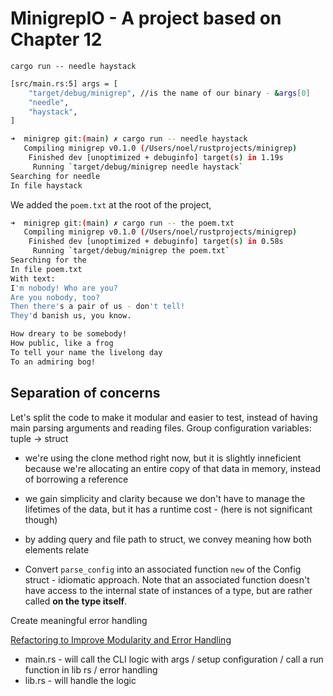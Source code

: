 # MinigrepIO - A project based on Chapter 12

`cargo run -- needle haystack`

```bash
[src/main.rs:5] args = [
    "target/debug/minigrep", //is the name of our binary - &args[0]
    "needle",
    "haystack",
]
```

```bash
➜  minigrep git:(main) ✗ cargo run -- needle haystack
   Compiling minigrep v0.1.0 (/Users/noel/rustprojects/minigrep)
    Finished dev [unoptimized + debuginfo] target(s) in 1.19s
     Running `target/debug/minigrep needle haystack`
Searching for needle
In file haystack
```

We added the `poem.txt` at the root of the project,

```bash
➜  minigrep git:(main) ✗ cargo run -- the poem.txt
   Compiling minigrep v0.1.0 (/Users/noel/rustprojects/minigrep)
    Finished dev [unoptimized + debuginfo] target(s) in 0.58s
     Running `target/debug/minigrep the poem.txt`
Searching for the
In file poem.txt
With text: 
I'm nobody! Who are you?
Are you nobody, too?
Then there's a pair of us - don't tell!
They'd banish us, you know.

How dreary to be somebody!
How public, like a frog
To tell your name the livelong day
To an admiring bog!
```

## Separation of concerns

Let's split the code to make it modular and easier to test, instead of having main parsing arguments and reading files. 
Group configuration variables: tuple -> struct 

- we're using the clone method right now, but it is slightly inneficient because we're allocating an entire copy of that data in memory, instead of borrowing a reference
- we gain simplicity and clarity because we don't have to manage the lifetimes of the data, but it has a runtime cost - (here is not significant though)
- by adding query and file path to struct, we convey meaning how both elements relate

- Convert `parse_config` into an associated function `new` of the Config struct - idiomatic approach. Note that an associated function doesn't have access to the internal state of instances of a type, but are rather called **on the type itself**.



Create meaningful error handling

[Refactoring to Improve Modularity and Error Handling](https://rust-book.cs.brown.edu/ch12-03-improving-error-handling-and-modularity.html)

- main.rs - will call the CLI logic with args / setup configuration / call a run function in lib rs / error handling
- lib.rs - will handle the logic
